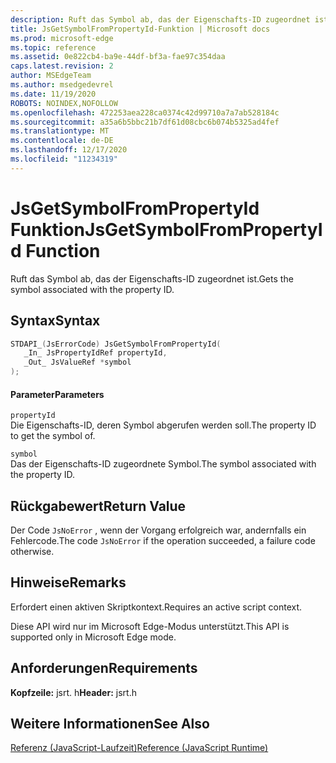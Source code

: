 ```yaml
---
description: Ruft das Symbol ab, das der Eigenschafts-ID zugeordnet ist.
title: JsGetSymbolFromPropertyId-Funktion | Microsoft docs
ms.prod: microsoft-edge
ms.topic: reference
ms.assetid: 0e822cb4-ba9e-44df-bf3a-fae97c354daa
caps.latest.revision: 2
author: MSEdgeTeam
ms.author: msedgedevrel
ms.date: 11/19/2020
ROBOTS: NOINDEX,NOFOLLOW
ms.openlocfilehash: 472253aea228ca0374c42d99710a7a7ab528184c
ms.sourcegitcommit: a35a6b5bbc21b7df61d08cbc6b074b5325ad4fef
ms.translationtype: MT
ms.contentlocale: de-DE
ms.lasthandoff: 12/17/2020
ms.locfileid: "11234319"
---
```

# <span data-ttu-id="9c116-103">JsGetSymbolFromPropertyId Funktion</span><span class="sxs-lookup"><span data-stu-id="9c116-103">JsGetSymbolFromPropertyId Function</span></span>

<span data-ttu-id="9c116-104">Ruft das Symbol ab, das der Eigenschafts-ID zugeordnet ist.</span><span class="sxs-lookup"><span data-stu-id="9c116-104">Gets the symbol associated with the property ID.</span></span>  
  
## <span data-ttu-id="9c116-105">Syntax</span><span class="sxs-lookup"><span data-stu-id="9c116-105">Syntax</span></span>  
  
```cpp  
STDAPI_(JsErrorCode) JsGetSymbolFromPropertyId(  
   _In_ JsPropertyIdRef propertyId,  
   _Out_ JsValueRef *symbol  
);  
```  
  
#### <span data-ttu-id="9c116-106">Parameter</span><span class="sxs-lookup"><span data-stu-id="9c116-106">Parameters</span></span>  
 `propertyId`  
 <span data-ttu-id="9c116-107">Die Eigenschafts-ID, deren Symbol abgerufen werden soll.</span><span class="sxs-lookup"><span data-stu-id="9c116-107">The property ID to get the symbol of.</span></span>  
  
 `symbol`  
 <span data-ttu-id="9c116-108">Das der Eigenschafts-ID zugeordnete Symbol.</span><span class="sxs-lookup"><span data-stu-id="9c116-108">The symbol associated with the property ID.</span></span>  
  
## <span data-ttu-id="9c116-109">Rückgabewert</span><span class="sxs-lookup"><span data-stu-id="9c116-109">Return Value</span></span>  
 <span data-ttu-id="9c116-110">Der Code `JsNoError` , wenn der Vorgang erfolgreich war, andernfalls ein Fehlercode.</span><span class="sxs-lookup"><span data-stu-id="9c116-110">The code `JsNoError` if the operation succeeded, a failure code otherwise.</span></span>  
  
## <span data-ttu-id="9c116-111">Hinweise</span><span class="sxs-lookup"><span data-stu-id="9c116-111">Remarks</span></span>  
 <span data-ttu-id="9c116-112">Erfordert einen aktiven Skriptkontext.</span><span class="sxs-lookup"><span data-stu-id="9c116-112">Requires an active script context.</span></span>  
  
 <span data-ttu-id="9c116-113">Diese API wird nur im Microsoft Edge-Modus unterstützt.</span><span class="sxs-lookup"><span data-stu-id="9c116-113">This API is supported only in Microsoft Edge mode.</span></span>  
  
## <span data-ttu-id="9c116-114">Anforderungen</span><span class="sxs-lookup"><span data-stu-id="9c116-114">Requirements</span></span>  
 <span data-ttu-id="9c116-115">**Kopfzeile:** jsrt. h</span><span class="sxs-lookup"><span data-stu-id="9c116-115">**Header:** jsrt.h</span></span>  
  
## <span data-ttu-id="9c116-116">Weitere Informationen</span><span class="sxs-lookup"><span data-stu-id="9c116-116">See Also</span></span>  
 [<span data-ttu-id="9c116-117">Referenz (JavaScript-Laufzeit)</span><span class="sxs-lookup"><span data-stu-id="9c116-117">Reference (JavaScript Runtime)</span></span>](../chakra-hosting/reference-javascript-runtime.md)

